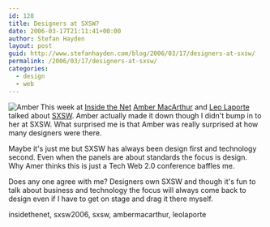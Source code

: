 ```yaml
---
id: 128
title: Designers at SXSW?
date: 2006-03-17T21:11:41+00:00
author: Stefan Hayden
layout: post
guid: http://www.stefanhayden.com/blog/2006/03/17/designers-at-sxsw/
permalink: /2006/03/17/designers-at-sxsw/
categories:
  - design
  - web
---
```

<a title="http://odeo.com/channel/41492/view" href="http://odeo.com/channel/41492/view"><img align="left" title="Amber" alt="Amber" src="http://images.odeo.com/5/9/8/itn300-thumb.jpg" /></a>This week at <a title="http://odeo.com/channel/41492/view" href="http://odeo.com/channel/41492/view">Inside the Net</a> <a title="http://www.ambermac.typepad.com/index.html" href="http://www.ambermac.typepad.com/index.html">Amber MacArthur</a> and <a title="http://www.leoville.com/" href="http://www.leoville.com/">Leo Laporte</a> talked about <a title="http://www.sxsw.com" href="http://www.sxsw.com">SXSW</a>. Amber actually made it down though I didn't bump in to her at SXSW. What surprised me is that Amber was really surprised at how many designers were there.

Maybe it's just me but SXSW has always been design first and technology second. Even when the panels are about standards the focus is design. Why Amer thinks this is just a Tech Web 2.0 conference baffles me.

Does any one agree with me? Designers own SXSW and though it's fun to talk about business and technology the focus will always come back to design even if I have to get on stage and drag it there myself.

<tags>insidethenet, sxsw2006, sxsw, ambermacarthur, leolaporte</tags>